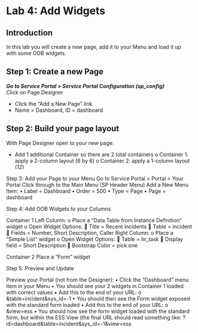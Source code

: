 # Lab 4: Add Widgets
## Introduction
In this lab you will create a new page, add it to your Menu and load it up with some OOB widgets.

## Step 1: Create a new Page
***Go to Service Portal > Service Portal Configuration (sp_config)*** <br/>
Click on Page Designer
-	Click the “Add a New Page” link
-	Name = Dashboard, ID = dashboard

## Step 2: Build your page layout
With Page Designer open to your new page:
- Add 1 additional Container so there are 2 total containers
 o	Container 1: apply a 2-column layout (6 by 6)
 o	Container 2: apply a 1-column layout (12)

Step 3: Add your Page to your Menu
Go to Service Portal > Portal > Your Portal
Click through to the Main Menu (SP Header Menu)
Add a New Menu Item:
•	Label = Dashboard
•	Order = 500
•	Type = Page
•	Page = dashboard

Step 4: Add OOB Widgets to your Columns

Container 1
	Left Column:
o	Place a “Data Table from Instance Definition” widget
o	Open Widget Options:
	Title = Recent Incidents
	Table = incident
	Fields = Number, Short Description, Caller
Right Column:
o	Place a “Simple List” widget
o	Open Widget Options:
	Table = hr_task
	Display field = Short Description
	Bootstrap Color = pick one

Container 2
Place a “Form” widget

Step 5: Preview and Update

Preview your Portal (not from the Designer):
•	Click the “Dashboard” menu item in your Menu
•	You should see your 2 widgets in Container 1 loaded with correct values
•	Add this to the end of your URL:
o	&table=incident&sys_id=-1
•	You should then see the Form widget exposed with the standard form loaded
•	Add this to the end of your URL:
o	&view=ess
•	You should now see the form widget loaded with the standard form, but within the ESS View (the final URL should read something like: ?id=dashboard&table=incident&sys_id=-1&view=ess



